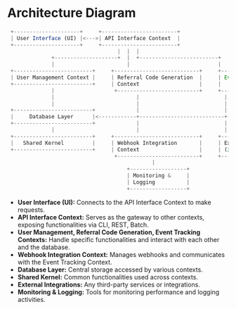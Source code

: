 # Architecture Diagram


```jsx
 +---------------------+     +------------------------+
 | User Interface (UI) |<--->| API Interface Context  |
 +---------------------+     +------------------------+
                                   |  |  | 
              +--------------------+  |  +-------------------------+
              |                       |                            |
 +-------------------------+     +---------------------------+     +--------------------------+
 | User Management Context |     | Referral Code Generation  |     | Event Tracking Context   |
 +-------------------------+     | Context                   |     |                          |
              |                   +--------------------------+     +--------------------------+
              |                          |                           |
              |                          |                           |
 +-------------------------+             |                           |
 |     Database Layer      |<------------+---------------------------+
 +-------------------------+             |                           |
              |                          |                           |
 +-------------------------+     +---------------------------+     +--------------------------+
 |   Shared Kernel         |     | Webhook Integration       |     | External Integrations    |
 +-------------------------+     | Context                   |     | (if any)                 |
                                  +--------------------------+     +--------------------------+
                                              |
                                      +------------------+
                                      | Monitoring &     |
                                      | Logging          |
                                      +------------------+
```

- **User Interface (UI):** Connects to the API Interface Context to make requests.
- **API Interface Context:** Serves as the gateway to other contexts, exposing functionalities via CLI, REST, Batch.
- **User Management, Referral Code Generation, Event Tracking Contexts:** Handle specific functionalities and interact with each other and the database.
- **Webhook Integration Context:** Manages webhooks and communicates with the Event Tracking Context.
- **Database Layer:** Central storage accessed by various contexts.
- **Shared Kernel:** Common functionalities used across contexts.
- **External Integrations:** Any third-party services or integrations.
- **Monitoring & Logging:** Tools for monitoring performance and logging activities.